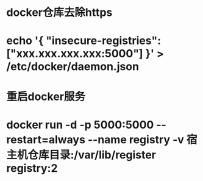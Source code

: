 # docker仓库去除https

# echo '{ "insecure-registries":["xxx.xxx.xxx.xxx:5000"] }' > /etc/docker/daemon.json
# 重启docker服务


# docker run -d -p 5000:5000 --restart=always --name registry -v 宿主机仓库目录:/var/lib/register registry:2
